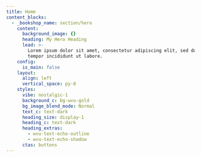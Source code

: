 ```yaml
---
title: Home
content_blocks:
  - _bookshop_name: section/hero
    content:
      background_image: {}
      heading: My Hero Heading
      lead: >-
        Lorem ipsum dolor sit amet, consectetur adipiscing elit, sed do eiusmod
        tempor incididunt ut labore.
    config:
      is_main: false
    layout:
      align: left
      vertical_space: py-8
    styles:
      vibe: nostalgic-1
      background_c: bg-wvu-gold
      bg_image_blend_mode: Normal
      text_c: text-dark
      heading_size: display-1
      heading_c: text-dark
      heading_extras:
        - wvu-text-echo-outline
        - wvu-text-echo-shadow
      ctas: buttons
---
```

